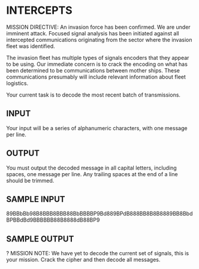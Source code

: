 <!-- RATING: EASY -->
<!-- NAME:  INTERCEPTS -->
<!-- GENERATOR: generate.pl -->
# INTERCEPTS

MISSION DIRECTIVE: An invasion force has been confirmed. We are under imminent attack. Focused signal analysis has been initiated against all intercepted communications originating from the sector where the invasion fleet was identified.

The invasion fleet has multiple types of signals encoders that they appear to be using. Our immediate concern is to crack the encoding on what has been determined to be communications between mother ships. These communications presumably will include relevant information about fleet logistics.

Your current task is to decode the most recent batch of transmissions.

## INPUT
Your input will be a series of alphanumeric characters, with one message per line.

## OUTPUT
You must output the decoded message in all capital letters, including spaces, one message per line.  Any trailing spaces at the end of a line should be trimmed.

## SAMPLE INPUT
89BBbBb98B8BBB8BBB88BbBBBBP9Bd889BPdB888BB8B8B8889BB8BbdBPBBdBd9BBBBBB88B8888dB88BP9                     
## SAMPLE OUTPUT
?
MISSION NOTE: We have yet to decode the current set of signals, this is your mission. Crack the cipher and then decode all messages.
